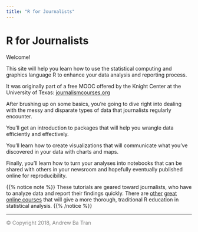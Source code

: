 ```yaml
---
title: "R for Journalists"
---
```


# R for Journalists

Welcome! 

This site will help you learn how to use the statistical computing and graphics language R to enhance your data analysis and reporting process. 

It was originally part of a free MOOC offered by the Knight Center at the University of Texas: [journalismcourses.org](https://journalismcourses.org/RC0818.html)

After brushing up on some basics, you’re going to dive right into dealing with the messy and disparate types of data that journalists regularly encounter. 

You’ll get an introduction to packages that will help you wrangle data efficiently and effectively.

You’ll learn how to create visualizations that will communicate what you’ve discovered in your data with charts and maps. 

Finally, you’ll learn how to turn your analyses into notebooks that can be shared with others in your newsroom and hopefully eventually published online for reproducibility.

{{% notice note %}}
These tutorials are geared toward journalists, who have to analyze data and report their findings quickly. There are [other](https://www.datacamp.com/) [great](https://www.coursera.org/learn/r-programming) [online courses](hhttps://www.edx.org/learn/r-programming) that will give a more thorough, traditional R education in statistical analysis. 
{{% /notice %}}

-----

<span style="color:gray">© Copyright 2018, Andrew Ba Tran</span>


